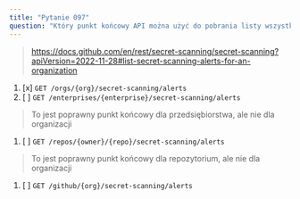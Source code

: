 ```yaml
---
title: "Pytanie 097"
question: "Który punkt końcowy API można użyć do pobrania listy wszystkich alertów skanowania sekretów dla organizacji?"
---
```


> https://docs.github.com/en/rest/secret-scanning/secret-scanning?apiVersion=2022-11-28#list-secret-scanning-alerts-for-an-organization
1. [x] `GET /orgs/{org}/secret-scanning/alerts`
1. [ ] `GET /enterprises/{enterprise}/secret-scanning/alerts`
> To jest poprawny punkt końcowy dla przedsiębiorstwa, ale nie dla organizacji
1. [ ] `GET /repos/{owner}/{repo}/secret-scanning/alerts`
> To jest poprawny punkt końcowy dla repozytorium, ale nie dla organizacji
1. [ ] `GET /github/{org}/secret-scanning/alerts`
